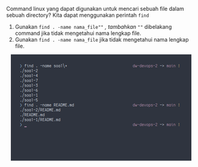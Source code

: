 Command linux yang dapat digunakan untuk mencari sebuah file dalam sebuah directory?
Kita dapat menggunakan perintah <code>find</code>

1. Gunakan <code>find . -name nama_file"\"*</code> , tambahkan <code>"\"*</code> dibelakang command jika tidak mengetahui nama lengkap file.
2. Gunakan <code>find . -name nama_file</code> jika tidak mengetahui nama lengkap file.

<p align="center">
  <img src="/soal-3/soal-3.png">
</p>